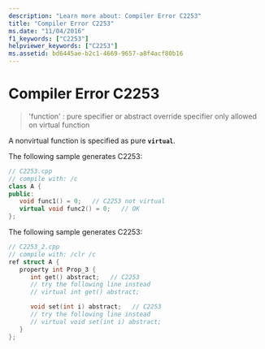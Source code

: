 ```yaml
---
description: "Learn more about: Compiler Error C2253"
title: "Compiler Error C2253"
ms.date: "11/04/2016"
f1_keywords: ["C2253"]
helpviewer_keywords: ["C2253"]
ms.assetid: bd6445ae-b2c1-4669-9657-a8f4acf80b16
---
```

# Compiler Error C2253

> 'function' : pure specifier or abstract override specifier only allowed on virtual function

A nonvirtual function is specified as pure **`virtual`**.

The following sample generates C2253:

```cpp
// C2253.cpp
// compile with: /c
class A {
public:
   void func1() = 0;   // C2253 not virtual
   virtual void func2() = 0;   // OK
};
```

The following sample generates C2253:

```cpp
// C2253_2.cpp
// compile with: /clr /c
ref struct A {
   property int Prop_3 {
      int get() abstract;   // C2253
      // try the following line instead
      // virtual int get() abstract;

      void set(int i) abstract;   // C2253
      // try the following line instead
      // virtual void set(int i) abstract;
   }
};
```
